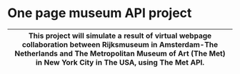 # One page museum API project

| This project will simulate a result of virtual webpage collaboration between Rijksmuseum in Amsterdam-The Netherlands and The Metropolitan Museum of Art (The Met) in New York City in The USA, using The Met API. |
| --- |
